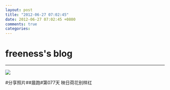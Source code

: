 ```yaml
---
layout: post
title: "2012-06-27 07:02:45"
date: 2012-06-27 07:02:45 +0800
comments: true
categories: 
---
```


# freeness's blog

----------

![](http://okqmqrbgo.bkt.clouddn.com/201206270702451.jpg)

>
\#分享照片\#\#晨跑\#第077天 映日荷花别样红